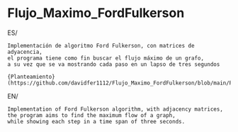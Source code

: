 # Flujo_Maximo_FordFulkerson

ES/
  
    Implementación de algoritmo Ford Fulkerson, con matrices de adyacencia, 
    el programa tiene como fin buscar el flujo máximo de un grafo, 
    a su vez que se va mostrando cada paso en un lapso de tres segundos

    {Planteamiento}(https://github.com/davidfer1112/Flujo_Maximo_FordFulkerson/blob/main/Planteamiento%20algoritmo%20flujo%20ma%CC%81ximo.pdf)

EN/

    Implementation of Ford Fulkerson algorithm, with adjacency matrices,
    the program aims to find the maximum flow of a graph, 
    while showing each step in a time span of three seconds.
  
